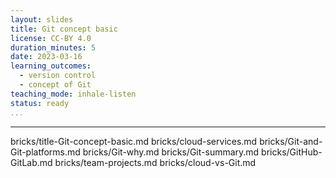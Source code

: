 ```yaml
---
layout: slides
title: Git concept basic
license: CC-BY 4.0
duration_minutes: 5
date: 2023-03-16
learning_outcomes:
  - version control
  - concept of Git
teaching_mode: inhale-listen
status: ready
...
```

---

bricks/title-Git-concept-basic.md
bricks/cloud-services.md
bricks/Git-and-Git-platforms.md
bricks/Git-why.md
bricks/Git-summary.md
bricks/GitHub-GitLab.md
bricks/team-projects.md
bricks/cloud-vs-Git.md